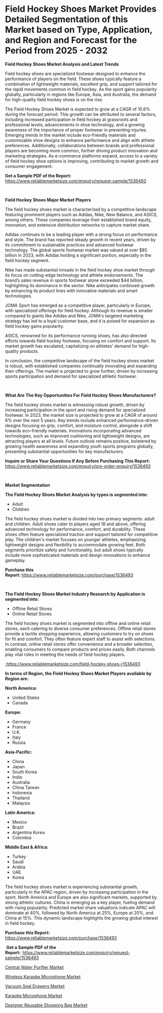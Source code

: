 <p><h1>Field Hockey Shoes Market Provides Detailed Segmentation of this Market based on Type, Application, and Region and Forecast for the Period from 2025 - 2032</h1></p><p><strong>Field Hockey Shoes Market Analysis and Latest Trends</strong></p>
<p><p>Field hockey shoes are specialized footwear designed to enhance the performance of players on the field. These shoes typically feature a combination of lightweight materials, excellent grip, and support tailored for the rapid movements common in field hockey. As the sport gains popularity globally, particularly in regions like Europe, Asia, and Australia, the demand for high-quality field hockey shoes is on the rise.</p><p>The Field Hockey Shoes Market is expected to grow at a CAGR of 10.6% during the forecast period. This growth can be attributed to several factors, including increased participation in field hockey at grassroots and professional levels, advancements in shoe technology, and a growing awareness of the importance of proper footwear in preventing injuries. Emerging trends in the market include eco-friendly materials and customizable shoe designs to enhance performance and align with athlete preferences. Additionally, collaborations between brands and professional players are becoming more common, further driving product innovation and marketing strategies. As e-commerce platforms expand, access to a variety of field hockey shoe options is improving, contributing to market growth and consumer engagement.</p></p>
<p><strong>Get a Sample PDF of the Report:&nbsp;</strong> <a href="https://www.reliablemarketsize.com/enquiry/request-sample/1536493?utm_campaign=1895&utm_medium=2&utm_source=Github&utm_content=ia&utm_term=05042025&utm_id=field-hockey-shoes">https://www.reliablemarketsize.com/enquiry/request-sample/1536493</a></p>
<p>&nbsp;</p>
<p><strong>Field Hockey Shoes Major Market Players</strong></p>
<p><p>The field hockey shoes market is characterized by a competitive landscape featuring prominent players such as Adidas, Nike, New Balance, and ASICS, among others. These companies leverage their established brand equity, innovation, and extensive distribution networks to capture market share.</p><p>Adidas continues to be a leading player with a strong focus on performance and style. The brand has reported steady growth in recent years, driven by its commitment to sustainable practices and advanced footwear technology. The global sports footwear market was valued at over $85 billion in 2023, with Adidas holding a significant portion, especially in the field hockey segment.</p><p>Nike has made substantial inroads in the field hockey shoe market through its focus on cutting-edge technology and athlete endorsements. The brand’s sales revenue in sports footwear alone exceeded $44 billion, highlighting its dominance in the sector. Nike anticipates continued growth by enhancing its product lines with innovative materials and smart technologies.</p><p>JOMA Sport has emerged as a competitive player, particularly in Europe, with specialized offerings for field hockey. Although its revenue is smaller compared to giants like Adidas and Nike, JOMA's targeted marketing strategy has led to a loyal customer base, and it is poised for expansion as field hockey gains popularity.</p><p>ASICS, renowned for its performance running shoes, has also directed efforts towards field hockey footwear, focusing on comfort and support. Its market growth has escalated, capitalizing on athletes' demand for high-quality products.</p><p>In conclusion, the competitive landscape of the field hockey shoes market is robust, with established companies continually innovating and expanding their offerings. The market is projected to grow further, driven by increasing sports participation and demand for specialized athletic footwear.</p></p>
<p>&nbsp;</p>
<p><strong>What Are The Key Opportunities For Field Hockey Shoes Manufacturers?</strong></p>
<p><p>The field hockey shoes market is witnessing robust growth, driven by increasing participation in the sport and rising demand for specialized footwear. In 2023, the market size is projected to grow at a CAGR of around 6% over the next 5 years. Key trends include enhanced performance-driven designs focusing on grip, comfort, and moisture control, alongside a shift towards eco-friendly materials. Innovations incorporating advanced technologies, such as improved cushioning and lightweight designs, are attracting players at all levels. Future outlook remains positive, bolstered by growing health awareness and expanding youth sports programs globally, presenting substantial opportunities for key manufacturers.</p></p>
<p><strong>Inquire or Share Your Questions If Any Before Purchasing This Report:</strong> <a href="https://www.reliablemarketsize.com/enquiry/pre-order-enquiry/1536493?utm_campaign=1895&utm_medium=2&utm_source=Github&utm_content=ia&utm_term=05042025&utm_id=field-hockey-shoes">https://www.reliablemarketsize.com/enquiry/pre-order-enquiry/1536493</a></p>
<p>&nbsp;</p>
<p><strong>Market Segmentation</strong></p>
<p><strong>The Field Hockey Shoes Market Analysis by types is segmented into:</strong></p>
<p><ul><li>Adult</li><li>Children</li></ul></p>
<p><p>The field hockey shoes market is divided into two primary segments: adult and children. Adult shoes cater to players aged 18 and above, offering advanced technology for performance, comfort, and durability. These shoes often feature specialized traction and support tailored for competitive play. The children's market focuses on younger athletes, emphasizing lightweight designs and flexibility to accommodate growing feet. Both segments prioritize safety and functionality, but adult shoes typically include more sophisticated materials and design innovations to enhance gameplay.</p></p>
<p><strong>Purchase this Report:&nbsp;</strong><a href="https://www.reliablemarketsize.com/purchase/1536493?utm_campaign=1895&utm_medium=2&utm_source=Github&utm_content=ia&utm_term=05042025&utm_id=field-hockey-shoes">https://www.reliablemarketsize.com/purchase/1536493</a></p>
<p>&nbsp;</p>
<p><strong>The Field Hockey Shoes Market Industry Research by Application is segmented into:</strong></p>
<p><ul><li>Offline Retail Stores</li><li>Online Retail Stores</li></ul></p>
<p><p>The field hockey shoes market is segmented into offline and online retail stores, each catering to diverse consumer preferences. Offline retail stores provide a tactile shopping experience, allowing customers to try on shoes for fit and comfort. They often feature expert staff to assist with selections. In contrast, online retail stores offer convenience and a broader selection, enabling consumers to compare products and prices easily. Both channels play vital roles in meeting the needs of field hockey players.</p></p>
<p><a href="https://www.reliablemarketsize.com/field-hockey-shoes-r1536493?utm_campaign=1895&utm_medium=2&utm_source=Github&utm_content=ia&utm_term=05042025&utm_id=field-hockey-shoes">&nbsp;https://www.reliablemarketsize.com/field-hockey-shoes-r1536493</a></p>
<p><strong>In terms of Region, the Field Hockey Shoes Market Players available by Region are:</strong></p>
<p>
    <p> <strong> North America: </strong>
        <ul>
            <li>United States</li>
            <li>Canada</li>
        </ul>
        </p> 
    <p> <strong> Europe: </strong>
        <ul>
            <li>Germany</li>
            <li>France</li>
            <li>U.K.</li>
            <li>Italy</li>
            <li>Russia</li>
        </ul>
        </p> 
    <p> <strong> Asia-Pacific: </strong>
        <ul>
            <li>China</li>
            <li>Japan</li>
            <li>South Korea</li>
            <li>India</li>
            <li>Australia</li>
            <li>China Taiwan</li>
            <li>Indonesia</li>
            <li>Thailand</li>
            <li>Malaysia</li>
        </ul>
        </p> 
    <p> <strong> Latin America: </strong>
        <ul>
            <li>Mexico</li>
            <li>Brazil</li>
            <li>Argentina Korea</li>
            <li>Colombia</li>
        </ul>
        </p> 
    <p> <strong> Middle East & Africa: </strong>
        <ul>
            <li>Turkey</li>
            <li>Saudi</li>
            <li>Arabia</li>
            <li>UAE</li>
            <li>Korea</li>
        </ul>
    </p>
    </p>
<p><p>The field hockey shoes market is experiencing substantial growth, particularly in the APAC region, driven by increasing participation in the sport. North America and Europe are also significant markets, supported by strong athletic cultures. China is emerging as a key player, fueling demand with rising popularity. Predicted market share valuations indicate APAC will dominate at 40%, followed by North America at 25%, Europe at 20%, and China at 15%. This dynamic landscape highlights the growing global interest in field hockey.</p></p>
<p><strong>Purchase this Report: </strong><a href="https://www.reliablemarketsize.com/purchase/1536493?utm_campaign=1895&utm_medium=2&utm_source=Github&utm_content=ia&utm_term=05042025&utm_id=field-hockey-shoes">https://www.reliablemarketsize.com/purchase/1536493</a></p>
<p>&nbsp;<strong>Get a Sample PDF of the Report:&nbsp;&nbsp;</strong><a href="https://www.reliablemarketsize.com/enquiry/request-sample/1536493?utm_campaign=1895&utm_medium=2&utm_source=Github&utm_content=ia&utm_term=05042025&utm_id=field-hockey-shoes">https://www.reliablemarketsize.com/enquiry/request-sample/1536493</a></p>
<p><strong></strong></p>
<p><p><a href="https://github.com/diosohusch6x/Market-Research-Report-List-1/blob/main/central-water-purifier-market.md?utm_campaign=1895&utm_medium=2&utm_source=Github&utm_content=ia&utm_term=05042025&utm_id=field-hockey-shoes">Central Water Purifier Market</a></p><p><a href="https://github.com/oduorsarath9/Market-Research-Report-List-1/blob/main/wireless-karaoke-microphone-market.md?utm_campaign=1895&utm_medium=2&utm_source=Github&utm_content=ia&utm_term=05042025&utm_id=field-hockey-shoes">Wireless Karaoke Microphone Market</a></p><p><a href="https://github.com/eleussabra/Market-Research-Report-List-1/blob/main/vacuum-seal-drawers-market.md?utm_campaign=1895&utm_medium=2&utm_source=Github&utm_content=ia&utm_term=05042025&utm_id=field-hockey-shoes">Vacuum Seal Drawers Market</a></p><p><a href="https://github.com/ildyduedu/Market-Research-Report-List-1/blob/main/karaoke-microphone-market.md?utm_campaign=1895&utm_medium=2&utm_source=Github&utm_content=ia&utm_term=05042025&utm_id=field-hockey-shoes">Karaoke Microphone Market</a></p><p><a href="https://github.com/salkidtodo/Market-Research-Report-List-1/blob/main/designer-reusable-shopping-bag-market.md?utm_campaign=1895&utm_medium=2&utm_source=Github&utm_content=ia&utm_term=05042025&utm_id=field-hockey-shoes">Designer Reusable Shopping Bag Market</a></p></p>